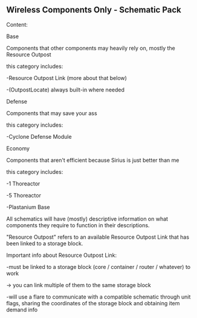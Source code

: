 Wireless Components Only - Schematic Pack
-----------------------------------------

Content:

Base

Components that other components may heavily rely on, mostly the Resource Outpost

 this category includes:
 
  -Resource Outpost Link (more about that below)
  
  -(OutpostLocate) always built-in where needed

Defense

Components that may save your ass

 this category includes:
 
  -Cyclone Defense Module

Economy

Components that aren't efficient because Sirius is just better than me

 this category includes:
 
  -1 Thoreactor
  
  -5 Thoreactor
  
  -Plastanium Base

All schematics will have (mostly) descriptive information on what components they require to function in their descriptions.

"Resource Outpost" refers to an available Resource Outpost Link that has been linked to a storage block.

Important info about Resource Outpost Link:

 -must be linked to a storage block (core / container / router / whatever) to work
 
  -> you can link multiple of them to the same storage block
  
  -will use a flare to communicate with a compatible schematic through unit flags, sharing the coordinates of the storage block and obtaining item demand info
